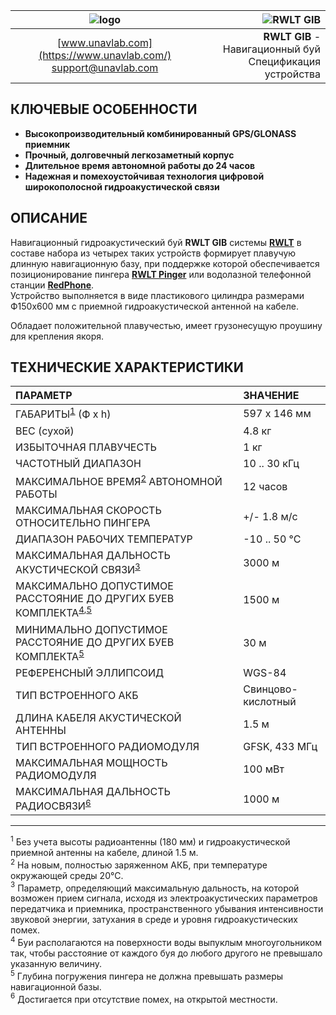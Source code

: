 | ![logo](https://ucnl.github.io/documentation/sm_logo.png) | ![RWLT GIB](https://ucnl.github.io/documentation/RWLT_GIB.png) |
| :---: | ---: |
| [www.unavlab.com](https://www.unavlab.com/) <br/> [support@unavlab.com](mailto:support@unavlab.com) | **RWLT GIB** - Навигационный буй <br/> Спецификация устройства |

## КЛЮЧЕВЫЕ ОСОБЕННОСТИ

* **Высокопроизводительный комбинированный GPS/GLONASS приемник**
* **Прочный, долговечный легкозаметный корпус**
* **Длительное время автономной работы до 24 часов**
* **Надежная и помехоустойчивая технология цифровой широкополосной гидроакустической связи**

## ОПИСАНИЕ

Навигационный гидроакустический буй **RWLT GIB** системы **[RWLT](RWLT_DataBrief_ru.md)** в составе набора из четырех таких устройств формирует плавучую длинную навигационную базу, при поддержке которой обеспечивается позиционирование пингера **[RWLT Pinger](RWLT_Pinger_Specification_ru.md)** или водолазной телефонной станции **[RedPhone](https://docs.unavlab.com/documentation/RU/RedPhone/RedPhone_Specification_ru.html)**.  
Устройство выполняется в виде пластикового цилиндра размерами Ф150х600 мм с приемной гидроакустической антенной на кабеле.

Обладает положительной плавучестью, имеет грузонесущую проушину для крепления якоря.

<div style="page-break-after: always;"></div>

## ТЕХНИЧЕСКИЕ ХАРАКТЕРИСТИКИ

| ПАРАМЕТР | ЗНАЧЕНИЕ |
| :--- | :--- |
| ГАБАРИТЫ<sup>[1](#footnote1)</sup> (Ф х h) | 597 x 146 мм |
| ВЕС (сухой) | 4.8 кг |
| ИЗБЫТОЧНАЯ ПЛАВУЧЕСТЬ | 1 кг |
| ЧАСТОТНЫЙ ДИАПАЗОН | 10 .. 30 кГц |
| МАКСИМАЛЬНОЕ ВРЕМЯ<sup>[2](#footnote2)</sup> АВТОНОМНОЙ РАБОТЫ | 12 часов |
| МАКСИМАЛЬНАЯ СКОРОСТЬ ОТНОСИТЕЛЬНО ПИНГЕРА | +/- 1.8 м/с  |
| ДИАПАЗОН РАБОЧИХ ТЕМПЕРАТУР | -10 .. 50 °С |
| МАКСИМАЛЬНАЯ ДАЛЬНОСТЬ АКУСТИЧЕСКОЙ СВЯЗИ<sup>[3](#footnote3)</sup> | 3000 м |
| МАКСИМАЛЬНО ДОПУСТИМОЕ РАССТОЯНИЕ ДО ДРУГИХ БУЕВ КОМПЛЕКТА<sup>[4](#footnote4),[5](#footnote5)</sup> | 1500 м |
| МИНИМАЛЬНО ДОПУСТИМОЕ РАССТОЯНИЕ ДО ДРУГИХ БУЕВ КОМПЛЕКТА<sup>[5](#footnote5)</sup> | 30 м |
| РЕФЕРЕНСНЫЙ ЭЛЛИПСОИД | WGS-84 |
| ТИП ВСТРОЕННОГО АКБ | Свинцово-кислотный |
| ДЛИНА КАБЕЛЯ АКУСТИЧЕСКОЙ АНТЕННЫ | 1.5 м |
| ТИП ВСТРОЕННОГО РАДИОМОДУЛЯ | GFSK, 433 МГц |
| МАКСИМАЛЬНАЯ МОЩНОСТЬ РАДИОМОДУЛЯ | 100 мВт |
| МАКСИМАЛЬНАЯ ДАЛЬНОСТЬ РАДИОСВЯЗИ<sup>[6](#footnote4)</sup> | 1000 м |

________________
<a name="footnote1"><sup>1</sup></a> Без учета высоты радиоантенны (180 мм) и гидроакустической приемной антенны на кабеле, длиной 1.5 м.  
<a name="footnote2"><sup>2</sup></a> На новым, полностью заряженном АКБ, при температуре окружающей среды 20°С.  
<a name="footnote3"><sup>3</sup></a> Параметр, определяющий максимальную дальность, на которой возможен прием сигнала, исходя из 
электроакустических параметров передатчика и приемника, пространственного убывания интенсивности звуковой энергии, затухания в среде 
и уровня гидроакустических помех.  
<a name="footnote4"><sup>4</sup></a> Буи располагаются на поверхности воды выпуклым многоугольником так, чтобы расстояние от каждого буя 
до любого другого не превышало указанную величину.  
<a name="footnote5"><sup>5</sup></a> Глубина погружения пингера не должна превышать размеры навигационной базы.  
<a name="footnote6"><sup>6</sup></a> Достигается при отсутствие помех, на открытой местности.  
